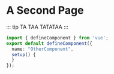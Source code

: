 # A Second Page

::: tip
TA TAA TATATAA
:::

```ts
import { defineComponent } from 'vue';
export default defineComponent({
  name: "OtherComponent",
  setup() {
  }
});
```